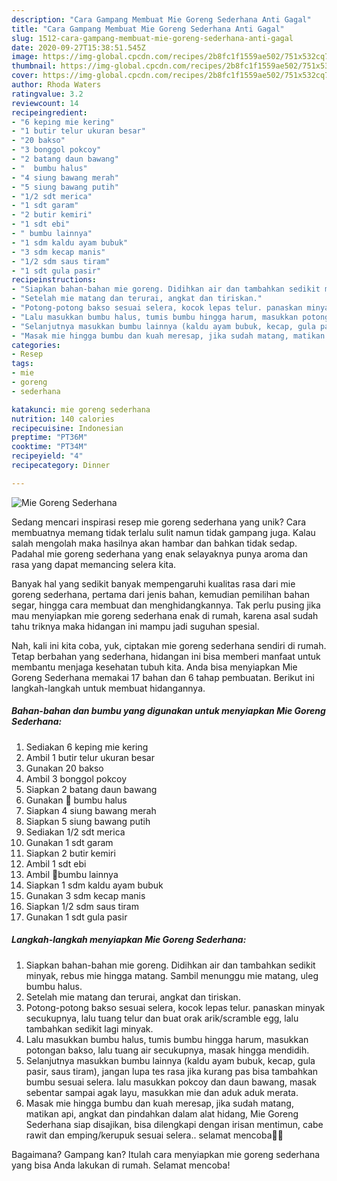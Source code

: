 ```yaml
---
description: "Cara Gampang Membuat Mie Goreng Sederhana Anti Gagal"
title: "Cara Gampang Membuat Mie Goreng Sederhana Anti Gagal"
slug: 1512-cara-gampang-membuat-mie-goreng-sederhana-anti-gagal
date: 2020-09-27T15:38:51.545Z
image: https://img-global.cpcdn.com/recipes/2b8fc1f1559ae502/751x532cq70/mie-goreng-sederhana-foto-resep-utama.jpg
thumbnail: https://img-global.cpcdn.com/recipes/2b8fc1f1559ae502/751x532cq70/mie-goreng-sederhana-foto-resep-utama.jpg
cover: https://img-global.cpcdn.com/recipes/2b8fc1f1559ae502/751x532cq70/mie-goreng-sederhana-foto-resep-utama.jpg
author: Rhoda Waters
ratingvalue: 3.2
reviewcount: 14
recipeingredient:
- "6 keping mie kering"
- "1 butir telur ukuran besar"
- "20 bakso"
- "3 bonggol pokcoy"
- "2 batang daun bawang"
- "  bumbu halus"
- "4 siung bawang merah"
- "5 siung bawang putih"
- "1/2 sdt merica"
- "1 sdt garam"
- "2 butir kemiri"
- "1 sdt ebi"
- " bumbu lainnya"
- "1 sdm kaldu ayam bubuk"
- "3 sdm kecap manis"
- "1/2 sdm saus tiram"
- "1 sdt gula pasir"
recipeinstructions:
- "Siapkan bahan-bahan mie goreng. Didihkan air dan tambahkan sedikit minyak, rebus mie hingga matang. Sambil menunggu mie matang, uleg bumbu halus."
- "Setelah mie matang dan terurai, angkat dan tiriskan."
- "Potong-potong bakso sesuai selera, kocok lepas telur. panaskan minyak secukupnya, lalu tuang telur dan buat orak arik/scramble egg, lalu tambahkan sedikit lagi minyak."
- "Lalu masukkan bumbu halus, tumis bumbu hingga harum, masukkan potongan bakso, lalu tuang air secukupnya, masak hingga mendidih."
- "Selanjutnya masukkan bumbu lainnya (kaldu ayam bubuk, kecap, gula pasir, saus tiram), jangan lupa tes rasa jika kurang pas bisa tambahkan bumbu sesuai selera. lalu masukkan pokcoy dan daun bawang, masak sebentar sampai agak layu, masukkan mie dan aduk aduk merata."
- "Masak mie hingga bumbu dan kuah meresap, jika sudah matang, matikan api, angkat dan pindahkan dalam alat hidang, Mie Goreng Sederhana siap disajikan, bisa dilengkapi dengan irisan mentimun, cabe rawit dan emping/kerupuk sesuai selera.. selamat mencoba🤗🤗"
categories:
- Resep
tags:
- mie
- goreng
- sederhana

katakunci: mie goreng sederhana 
nutrition: 140 calories
recipecuisine: Indonesian
preptime: "PT36M"
cooktime: "PT34M"
recipeyield: "4"
recipecategory: Dinner

---
```



![Mie Goreng Sederhana](https://img-global.cpcdn.com/recipes/2b8fc1f1559ae502/751x532cq70/mie-goreng-sederhana-foto-resep-utama.jpg)

Sedang mencari inspirasi resep mie goreng sederhana yang unik? Cara membuatnya memang tidak terlalu sulit namun tidak gampang juga. Kalau salah mengolah maka hasilnya akan hambar dan bahkan tidak sedap. Padahal mie goreng sederhana yang enak selayaknya punya aroma dan rasa yang dapat memancing selera kita.

Banyak hal yang sedikit banyak mempengaruhi kualitas rasa dari mie goreng sederhana, pertama dari jenis bahan, kemudian pemilihan bahan segar, hingga cara membuat dan menghidangkannya. Tak perlu pusing jika mau menyiapkan mie goreng sederhana enak di rumah, karena asal sudah tahu triknya maka hidangan ini mampu jadi suguhan spesial.




Nah, kali ini kita coba, yuk, ciptakan mie goreng sederhana sendiri di rumah. Tetap berbahan yang sederhana, hidangan ini bisa memberi manfaat untuk membantu menjaga kesehatan tubuh kita. Anda bisa menyiapkan Mie Goreng Sederhana memakai 17 bahan dan 6 tahap pembuatan. Berikut ini langkah-langkah untuk membuat hidangannya.

<!--inarticleads1-->

##### Bahan-bahan dan bumbu yang digunakan untuk menyiapkan Mie Goreng Sederhana:

1. Sediakan 6 keping mie kering
1. Ambil 1 butir telur ukuran besar
1. Gunakan 20 bakso
1. Ambil 3 bonggol pokcoy
1. Siapkan 2 batang daun bawang
1. Gunakan  🍄 bumbu halus
1. Siapkan 4 siung bawang merah
1. Siapkan 5 siung bawang putih
1. Sediakan 1/2 sdt merica
1. Gunakan 1 sdt garam
1. Siapkan 2 butir kemiri
1. Ambil 1 sdt ebi
1. Ambil  🍄bumbu lainnya
1. Siapkan 1 sdm kaldu ayam bubuk
1. Gunakan 3 sdm kecap manis
1. Siapkan 1/2 sdm saus tiram
1. Gunakan 1 sdt gula pasir




<!--inarticleads2-->

##### Langkah-langkah menyiapkan Mie Goreng Sederhana:

1. Siapkan bahan-bahan mie goreng. Didihkan air dan tambahkan sedikit minyak, rebus mie hingga matang. Sambil menunggu mie matang, uleg bumbu halus.
1. Setelah mie matang dan terurai, angkat dan tiriskan.
1. Potong-potong bakso sesuai selera, kocok lepas telur. panaskan minyak secukupnya, lalu tuang telur dan buat orak arik/scramble egg, lalu tambahkan sedikit lagi minyak.
1. Lalu masukkan bumbu halus, tumis bumbu hingga harum, masukkan potongan bakso, lalu tuang air secukupnya, masak hingga mendidih.
1. Selanjutnya masukkan bumbu lainnya (kaldu ayam bubuk, kecap, gula pasir, saus tiram), jangan lupa tes rasa jika kurang pas bisa tambahkan bumbu sesuai selera. lalu masukkan pokcoy dan daun bawang, masak sebentar sampai agak layu, masukkan mie dan aduk aduk merata.
1. Masak mie hingga bumbu dan kuah meresap, jika sudah matang, matikan api, angkat dan pindahkan dalam alat hidang, Mie Goreng Sederhana siap disajikan, bisa dilengkapi dengan irisan mentimun, cabe rawit dan emping/kerupuk sesuai selera.. selamat mencoba🤗🤗




Bagaimana? Gampang kan? Itulah cara menyiapkan mie goreng sederhana yang bisa Anda lakukan di rumah. Selamat mencoba!
